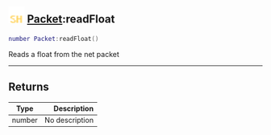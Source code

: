 ## <img src="../../.gitbook/assets/shared.png" width="32" height="32" /> [Packet](../packet/README.md):readFloat

```lua
number Packet:readFloat()
```

Reads a float from the net packet<br>

-----------------
## Returns

| Type   | Description |
| ------ | ----------: |
| number | No description |
